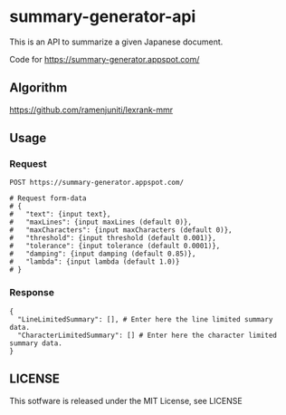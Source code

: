 # summary-generator-api

This is an API to summarize a given Japanese document.

Code for https://summary-generator.appspot.com/

## Algorithm

https://github.com/ramenjuniti/lexrank-mmr

## Usage

### Request

```
POST https://summary-generator.appspot.com/

# Request form-data
# {
#   "text": {input text},
#   "maxLines": {input maxLines (default 0)},
#   "maxCharacters": {input maxCharacters (default 0)},
#   "threshold": {input threshold (default 0.001)},
#   "tolerance": {input tolerance (default 0.0001)},
#   "damping": {input damping (default 0.85)},
#   "lambda": {input lambda (default 1.0)}
# }
```

### Response

```
{
  "LineLimitedSummary": [], # Enter here the line limited summary data.
  "CharacterLimitedSummary": [] # Enter here the character limited summary data.
}
```

## LICENSE

This sotfware is released under the MIT License, see LICENSE
